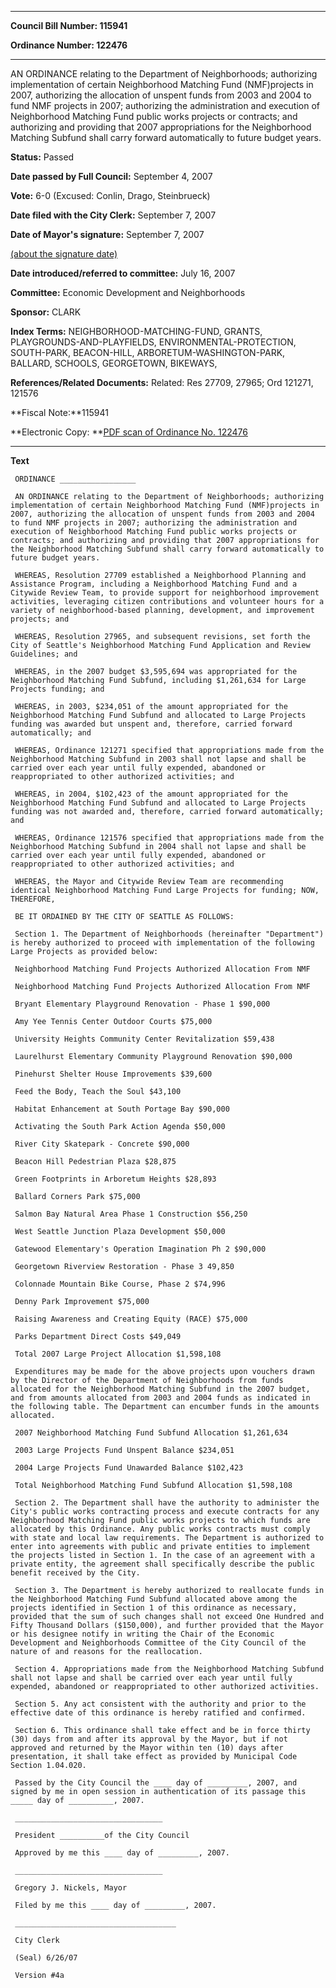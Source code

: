 

********

**Council Bill Number: 115941**
   
**Ordinance Number: 122476**
********

 AN ORDINANCE relating to the Department of Neighborhoods; authorizing implementation of certain Neighborhood Matching Fund (NMF)projects in 2007, authorizing the allocation of unspent funds from 2003 and 2004 to fund NMF projects in 2007; authorizing the administration and execution of Neighborhood Matching Fund public works projects or contracts; and authorizing and providing that 2007 appropriations for the Neighborhood Matching Subfund shall carry forward automatically to future budget years.

**Status:** Passed
   
**Date passed by Full Council:** September 4, 2007
   
**Vote:** 6-0 (Excused: Conlin, Drago, Steinbrueck)
   
**Date filed with the City Clerk:** September 7, 2007
   
**Date of Mayor's signature:** September 7, 2007
   
[(about the signature date)](/~public/approvaldate.htm)
   
   
   
**Date introduced/referred to committee:** July 16, 2007
   
**Committee:** Economic Development and Neighborhoods
   
**Sponsor:** CLARK
   
   
**Index Terms:** NEIGHBORHOOD-MATCHING-FUND, GRANTS, PLAYGROUNDS-AND-PLAYFIELDS, ENVIRONMENTAL-PROTECTION, SOUTH-PARK, BEACON-HILL, ARBORETUM-WASHINGTON-PARK, BALLARD, SCHOOLS, GEORGETOWN, BIKEWAYS,

**References/Related Documents:** Related: Res 27709, 27965; Ord 121271, 121576

**Fiscal Note:**115941

**Electronic Copy: **[PDF scan of Ordinance No. 122476](/~archives/Ordinances/Ord_122476.pdf)

********

**Text**
   
```
 ORDINANCE _________________

 AN ORDINANCE relating to the Department of Neighborhoods; authorizing implementation of certain Neighborhood Matching Fund (NMF)projects in 2007, authorizing the allocation of unspent funds from 2003 and 2004 to fund NMF projects in 2007; authorizing the administration and execution of Neighborhood Matching Fund public works projects or contracts; and authorizing and providing that 2007 appropriations for the Neighborhood Matching Subfund shall carry forward automatically to future budget years.

 WHEREAS, Resolution 27709 established a Neighborhood Planning and Assistance Program, including a Neighborhood Matching Fund and a Citywide Review Team, to provide support for neighborhood improvement activities, leveraging citizen contributions and volunteer hours for a variety of neighborhood-based planning, development, and improvement projects; and

 WHEREAS, Resolution 27965, and subsequent revisions, set forth the City of Seattle's Neighborhood Matching Fund Application and Review Guidelines; and

 WHEREAS, in the 2007 budget $3,595,694 was appropriated for the Neighborhood Matching Fund Subfund, including $1,261,634 for Large Projects funding; and

 WHEREAS, in 2003, $234,051 of the amount appropriated for the Neighborhood Matching Fund Subfund and allocated to Large Projects funding was awarded but unspent and, therefore, carried forward automatically; and

 WHEREAS, Ordinance 121271 specified that appropriations made from the Neighborhood Matching Subfund in 2003 shall not lapse and shall be carried over each year until fully expended, abandoned or reappropriated to other authorized activities; and

 WHEREAS, in 2004, $102,423 of the amount appropriated for the Neighborhood Matching Fund Subfund and allocated to Large Projects funding was not awarded and, therefore, carried forward automatically; and

 WHEREAS, Ordinance 121576 specified that appropriations made from the Neighborhood Matching Subfund in 2004 shall not lapse and shall be carried over each year until fully expended, abandoned or reappropriated to other authorized activities; and

 WHEREAS, the Mayor and Citywide Review Team are recommending identical Neighborhood Matching Fund Large Projects for funding; NOW, THEREFORE,

 BE IT ORDAINED BY THE CITY OF SEATTLE AS FOLLOWS:

 Section 1. The Department of Neighborhoods (hereinafter "Department") is hereby authorized to proceed with implementation of the following Large Projects as provided below:

 Neighborhood Matching Fund Projects Authorized Allocation From NMF

 Neighborhood Matching Fund Projects Authorized Allocation From NMF

 Bryant Elementary Playground Renovation - Phase 1 $90,000

 Amy Yee Tennis Center Outdoor Courts $75,000

 University Heights Community Center Revitalization $59,438

 Laurelhurst Elementary Community Playground Renovation $90,000

 Pinehurst Shelter House Improvements $39,600

 Feed the Body, Teach the Soul $43,100

 Habitat Enhancement at South Portage Bay $90,000

 Activating the South Park Action Agenda $50,000

 River City Skatepark - Concrete $90,000

 Beacon Hill Pedestrian Plaza $28,875

 Green Footprints in Arboretum Heights $28,893

 Ballard Corners Park $75,000

 Salmon Bay Natural Area Phase 1 Construction $56,250

 West Seattle Junction Plaza Development $50,000

 Gatewood Elementary's Operation Imagination Ph 2 $90,000

 Georgetown Riverview Restoration - Phase 3 49,850

 Colonnade Mountain Bike Course, Phase 2 $74,996

 Denny Park Improvement $75,000

 Raising Awareness and Creating Equity (RACE) $75,000

 Parks Department Direct Costs $49,049

 Total 2007 Large Project Allocation $1,598,108

 Expenditures may be made for the above projects upon vouchers drawn by the Director of the Department of Neighborhoods from funds allocated for the Neighborhood Matching Subfund in the 2007 budget, and from amounts allocated from 2003 and 2004 funds as indicated in the following table. The Department can encumber funds in the amounts allocated.

 2007 Neighborhood Matching Fund Subfund Allocation $1,261,634

 2003 Large Projects Fund Unspent Balance $234,051

 2004 Large Projects Fund Unawarded Balance $102,423

 Total Neighborhood Matching Fund Subfund Allocation $1,598,108

 Section 2. The Department shall have the authority to administer the City's public works contracting process and execute contracts for any Neighborhood Matching Fund public works projects to which funds are allocated by this Ordinance. Any public works contracts must comply with state and local law requirements. The Department is authorized to enter into agreements with public and private entities to implement the projects listed in Section 1. In the case of an agreement with a private entity, the agreement shall specifically describe the public benefit received by the City.

 Section 3. The Department is hereby authorized to reallocate funds in the Neighborhood Matching Fund Subfund allocated above among the projects identified in Section 1 of this ordinance as necessary, provided that the sum of such changes shall not exceed One Hundred and Fifty Thousand Dollars ($150,000), and further provided that the Mayor or his designee notify in writing the Chair of the Economic Development and Neighborhoods Committee of the City Council of the nature of and reasons for the reallocation.

 Section 4. Appropriations made from the Neighborhood Matching Subfund shall not lapse and shall be carried over each year until fully expended, abandoned or reappropriated to other authorized activities.

 Section 5. Any act consistent with the authority and prior to the effective date of this ordinance is hereby ratified and confirmed.

 Section 6. This ordinance shall take effect and be in force thirty (30) days from and after its approval by the Mayor, but if not approved and returned by the Mayor within ten (10) days after presentation, it shall take effect as provided by Municipal Code Section 1.04.020.

 Passed by the City Council the ____ day of _________, 2007, and signed by me in open session in authentication of its passage this _____ day of __________, 2007.

 _________________________________

 President __________of the City Council

 Approved by me this ____ day of _________, 2007.

 _________________________________

 Gregory J. Nickels, Mayor

 Filed by me this ____ day of _________, 2007.

 ____________________________________

 City Clerk

 (Seal) 6/26/07

 Version #4a

```
